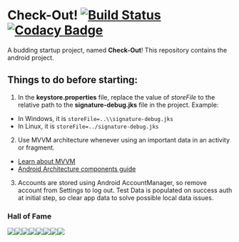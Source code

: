 # Check-Out! [![Build Status](https://travis-ci.com/checkin-team/Checkin-Android.svg?branch=master)](https://travis-ci.com/checkin-team/Checkin-Android) [![Codacy Badge](https://api.codacy.com/project/badge/Grade/46257519d67a479fb4d8d9b8fdba7f2a)](https://www.codacy.com/gh/checkin-team/Checkin-Android?utm_source=github.com&amp;utm_medium=referral&amp;utm_content=checkin-team/Checkin-Android&amp;utm_campaign=Badge_Grade)
A budding startup project, named **Check-Out**! This repository contains the android project.

## Things to do before starting:
1. In the **keystore.properties** file, replace the value of *storeFile* to the relative path to the **signature-debug.jks** file in the project.
Example:
- In Windows, it is `storeFile=..\\signature-debug.jks`
- In Linux, it is `storeFile=../signature-debug.jks`

2. Use MVVM architecture whenever using an important data in an activity or fragment. 
- [Learn about MVVM](https://proandroiddev.com/mvvm-architecture-viewmodel-and-livedata-part-1-604f50cda1)
- [Android Architecture components guide](https://developer.android.com/jetpack/docs/guide#fetching_data)

3. Accounts are stored using Android AccountManager, so remove account from Settings to log out. Test Data is populated on success auth at initial step, so clear app data to solve possible local data issues.

### Hall of Fame

[![](https://sourcerer.io/fame/shivanshs9/checkin-team/Checkin-Android/images/0)](https://sourcerer.io/fame/shivanshs9/checkin-team/Checkin-Android/links/0)[![](https://sourcerer.io/fame/shivanshs9/checkin-team/Checkin-Android/images/1)](https://sourcerer.io/fame/shivanshs9/checkin-team/Checkin-Android/links/1)[![](https://sourcerer.io/fame/shivanshs9/checkin-team/Checkin-Android/images/2)](https://sourcerer.io/fame/shivanshs9/checkin-team/Checkin-Android/links/2)[![](https://sourcerer.io/fame/shivanshs9/checkin-team/Checkin-Android/images/3)](https://sourcerer.io/fame/shivanshs9/checkin-team/Checkin-Android/links/3)[![](https://sourcerer.io/fame/shivanshs9/checkin-team/Checkin-Android/images/4)](https://sourcerer.io/fame/shivanshs9/checkin-team/Checkin-Android/links/4)[![](https://sourcerer.io/fame/shivanshs9/checkin-team/Checkin-Android/images/5)](https://sourcerer.io/fame/shivanshs9/checkin-team/Checkin-Android/links/5)[![](https://sourcerer.io/fame/shivanshs9/checkin-team/Checkin-Android/images/6)](https://sourcerer.io/fame/shivanshs9/checkin-team/Checkin-Android/links/6)[![](https://sourcerer.io/fame/shivanshs9/checkin-team/Checkin-Android/images/7)](https://sourcerer.io/fame/shivanshs9/checkin-team/Checkin-Android/links/7)
